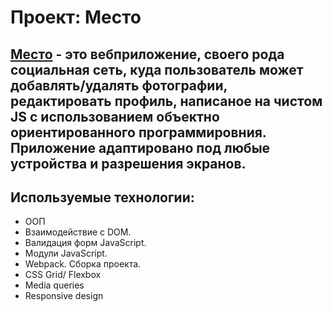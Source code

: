 # Проект: Место

## [Место](https://lehus16.github.io/Mesto.YandexPracticum/) - это вебприложение, своего рода социальная сеть, куда пользователь может добавлять/удалять фотографии, редактировать профиль, написаное на чистом JS с использованием объектно ориентированного программировния. Приложение адаптировано под любые устройства и разрешения экранов.

## Используемые технологии:

- ООП
- Взаимодействие с DOM.
- Валидация форм JavaScript.
- Модули JavaScript.
- Webpack. Сборка проекта.
- CSS Grid/ Flexbox
- Media queries
- Responsive design
